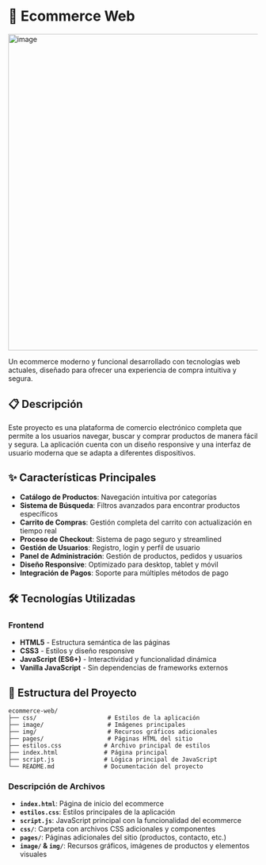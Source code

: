 # 🛒 Ecommerce Web
<img width="1342" height="638" alt="image" src="https://github.com/user-attachments/assets/fbb6a3f3-295b-4b36-98eb-70f5e0688e17" />


Un ecommerce moderno y funcional desarrollado con tecnologías web actuales, diseñado para ofrecer una experiencia de compra intuitiva y segura.

## 📋 Descripción

Este proyecto es una plataforma de comercio electrónico completa que permite a los usuarios navegar, buscar y comprar productos de manera fácil y segura. La aplicación cuenta con un diseño responsive y una interfaz de usuario moderna que se adapta a diferentes dispositivos.

## ✨ Características Principales

- **Catálogo de Productos**: Navegación intuitiva por categorías
- **Sistema de Búsqueda**: Filtros avanzados para encontrar productos específicos
- **Carrito de Compras**: Gestión completa del carrito con actualización en tiempo real
- **Proceso de Checkout**: Sistema de pago seguro y streamlined
- **Gestión de Usuarios**: Registro, login y perfil de usuario
- **Panel de Administración**: Gestión de productos, pedidos y usuarios
- **Diseño Responsive**: Optimizado para desktop, tablet y móvil
- **Integración de Pagos**: Soporte para múltiples métodos de pago

## 🛠️ Tecnologías Utilizadas

### Frontend
- **HTML5** - Estructura semántica de las páginas
- **CSS3** - Estilos y diseño responsive
- **JavaScript (ES6+)** - Interactividad y funcionalidad dinámica
- **Vanilla JavaScript** - Sin dependencias de frameworks externos
 
## 📁 Estructura del Proyecto

```
ecommerce-web/
├── css/                    # Estilos de la aplicación
├── image/                  # Imágenes principales
├── img/                    # Recursos gráficos adicionales
├── pages/                  # Páginas HTML del sitio
├── estilos.css            # Archivo principal de estilos
├── index.html             # Página principal
├── script.js              # Lógica principal de JavaScript
└── README.md              # Documentación del proyecto
```

### Descripción de Archivos

- **`index.html`**: Página de inicio del ecommerce
- **`estilos.css`**: Estilos principales de la aplicación
- **`script.js`**: JavaScript principal con la funcionalidad del ecommerce
- **`css/`**: Carpeta con archivos CSS adicionales y componentes
- **`pages/`**: Páginas adicionales del sitio (productos, contacto, etc.)
- **`image/` & `img/`**: Recursos gráficos, imágenes de productos y elementos visuales
